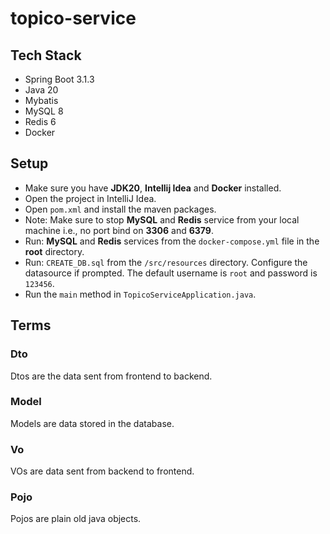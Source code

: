 # topico-service

## Tech Stack

- Spring Boot 3.1.3
- Java 20
- Mybatis
- MySQL 8
- Redis 6
- Docker

## Setup

- Make sure you have **JDK20**, **Intellij Idea** and **Docker** installed.
- Open the project in IntelliJ Idea.
- Open `pom.xml` and install the maven packages.
- Note: Make sure to stop __MySQL__ and __Redis__ service from your local machine
  i.e., no port bind on __3306__ and __6379__.
- Run: __MySQL__ and __Redis__ services from the `docker-compose.yml` file in the __root__ directory.
- Run: `CREATE_DB.sql` from the `/src/resources` directory. Configure the datasource if prompted. The default username
  is `root` and password is `123456`.
- Run the `main` method in `TopicoServiceApplication.java`.

## Terms

### Dto

Dtos are the data sent from frontend to backend.

### Model

Models are data stored in the database.

### Vo

VOs are data sent from backend to frontend.

### Pojo

Pojos are plain old java objects.
